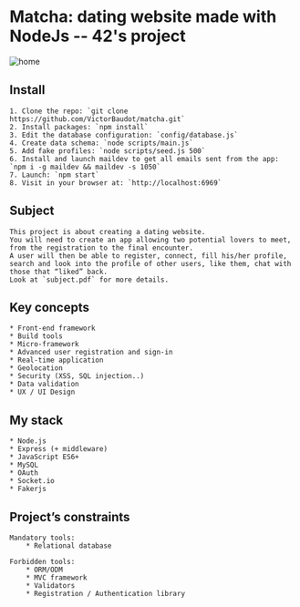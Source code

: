 # Matcha: dating website made with NodeJs -- 42's project

![home](https://preview.ibb.co/kxr9Tn/matcha_home.png)

## Install

	1. Clone the repo: `git clone https://github.com/VictorBaudot/matcha.git`
	2. Install packages: `npm install`
	3. Edit the database configuration: `config/database.js`
	4. Create data schema: `node scripts/main.js`
	5. Add fake profiles: `node scripts/seed.js 500`
	6. Install and launch maildev to get all emails sent from the app: `npm i -g maildev && maildev -s 1050`
	7. Launch: `npm start`
	8. Visit in your browser at: `http://localhost:6969`

## Subject 
	This project is about creating a dating website. 
	You will need to create an app allowing two potential lovers to meet, from the registration to the final encounter. 
	A user will then be able to register, connect, fill his/her profile, search and look into the profile of other users, like them, chat with those that “liked” back.
	Look at `subject.pdf` for more details.

## Key concepts 
	* Front-end framework
	* Build tools
	* Micro-framework 
	* Advanced user registration and sign-in
	* Real-time application
	* Geolocation 
	* Security (XSS, SQL injection..) 
	* Data validation
	* UX / UI Design 

## My stack
	* Node.js
	* Express (+ middleware)
	* JavaScript ES6+
	* MySQL
 	* OAuth
	* Socket.io
	* Fakerjs

## Project’s constraints 

	Mandatory tools: 
		* Relational database 

	Forbidden tools:
		* ORM/ODM
		* MVC framework
		* Validators 
		* Registration / Authentication library 
